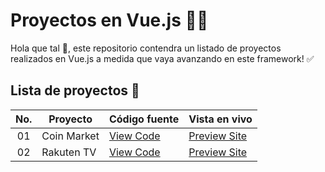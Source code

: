 # Proyectos en Vue.js 🐐🔥

Hola que tal 👋, este repositorio contendra un listado de proyectos realizados en Vue.js a medida que vaya avanzando en este framework! ✅

## Lista de proyectos 📝

|  No.| Proyecto         | Código fuente                                                         | Vista en vivo         |
| :-: | ----------------|----------------------------------------------------------------------|-----------------------------------------------------
| 01  | Coin Market      | [View Code](https://github.com/yovany-dev/vue-projects/tree/main/coin-market)      | [Preview Site](https://yovany-dev.github.io/vue-projects/coin-market/dist/)
| 02  | Rakuten TV      | [View Code](https://github.com/yovany-dev/vue-projects/tree/main/rakuten-tv)      | [Preview Site](https://yovany-dev.github.io/vue-projects/rakuten-tv/dist/)
